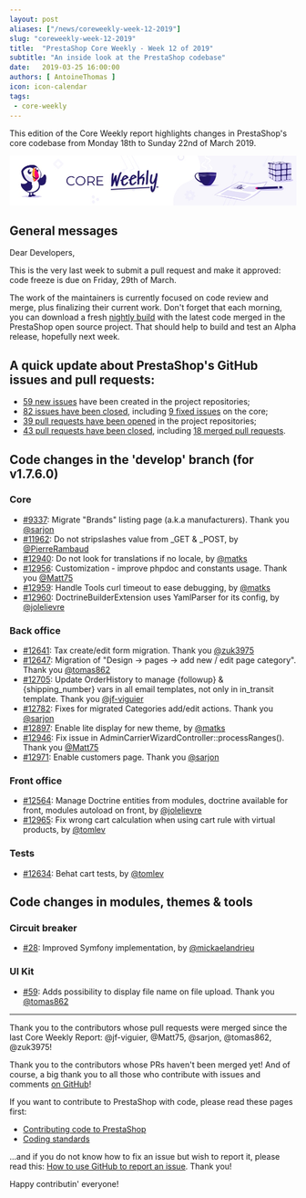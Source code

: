 ```yaml
---
layout: post
aliases: ["/news/coreweekly-week-12-2019"]
slug: "coreweekly-week-12-2019"
title:  "PrestaShop Core Weekly - Week 12 of 2019"
subtitle: "An inside look at the PrestaShop codebase"
date:   2019-03-25 16:00:00
authors: [ AntoineThomas ]
icon: icon-calendar
tags:
 - core-weekly
---
```


This edition of the Core Weekly report highlights changes in PrestaShop's core codebase from Monday 18th to Sunday 22nd of March 2019.

![Core Weekly banner](/assets/images/2018/12/banner-core-weekly.jpg)


## General messages

Dear Developers,

This is the very last week to submit a pull request and make it approved: code freeze is due on Friday, 29th of March.

The work of the maintainers is currently focused on code review and merge, plus finalizing their current work. Don't forget that each morning, you can download a fresh [nightly build](https://nightly.prestashop.com/) with the latest code merged in the PrestaShop open source project. That should help to build and test an Alpha release, hopefully next week.


## A quick update about PrestaShop's GitHub issues and pull requests:

- [59 new issues](https://github.com/search?q=org%3APrestaShop+is%3Apublic++-repo%3Aprestashop%2Fprestashop.github.io++is%3Aissue+created%3A2019-03-18..2019-03-24) have been created in the project repositories;
- [82 issues have been closed](https://github.com/search?q=org%3APrestaShop+is%3Apublic++-repo%3Aprestashop%2Fprestashop.github.io++is%3Aissue+closed%3A2019-03-18..2019-03-24), including [9 fixed issues](https://github.com/search?q=org%3APrestaShop+is%3Apublic++-repo%3Aprestashop%2Fprestashop.github.io++is%3Aissue+label%3Afixed+closed%3A2019-03-18..2019-03-24) on the core;
- [39 pull requests have been opened](https://github.com/search?q=org%3APrestaShop+is%3Apublic++-repo%3Aprestashop%2Fprestashop.github.io++is%3Apr+created%3A2019-03-18..2019-03-24) in the project repositories;
- [43 pull requests have been closed](https://github.com/search?q=org%3APrestaShop+is%3Apublic++-repo%3Aprestashop%2Fprestashop.github.io++is%3Apr+closed%3A2019-03-18..2019-03-24), including [18 merged pull requests](https://github.com/search?q=org%3APrestaShop+is%3Apublic++-repo%3Aprestashop%2Fprestashop.github.io++is%3Apr+merged%3A2019-03-18..2019-03-24).


## Code changes in the 'develop' branch (for v1.7.6.0)

### Core

* [#9337](https://github.com/PrestaShop/PrestaShop/pull/9337): Migrate "Brands" listing page (a.k.a manufacturers). Thank you [@sarjon](https://github.com/sarjon)
* [#11962](https://github.com/PrestaShop/PrestaShop/pull/11962): Do not stripslashes value from _GET & _POST, by [@PierreRambaud](https://github.com/PierreRambaud)
* [#12940](https://github.com/PrestaShop/PrestaShop/pull/12940): Do not look for translations if no locale, by [@matks](https://github.com/matks)
* [#12956](https://github.com/PrestaShop/PrestaShop/pull/12956): Customization - improve phpdoc and constants usage. Thank you [@Matt75](https://github.com/Matt75)
* [#12959](https://github.com/PrestaShop/PrestaShop/pull/12959): Handle Tools curl timeout to ease debugging, by [@matks](https://github.com/matks)
* [#12960](https://github.com/PrestaShop/PrestaShop/pull/12960): DoctrineBuilderExtension uses YamlParser for its config, by [@jolelievre](https://github.com/jolelievre)


### Back office

* [#12641](https://github.com/PrestaShop/PrestaShop/pull/12641): Tax create/edit form migration. Thank you [@zuk3975](https://github.com/zuk3975)
* [#12647](https://github.com/PrestaShop/PrestaShop/pull/12647): Migration of "Design -> pages -> add new / edit page category". Thank you [@tomas862](https://github.com/tomas862)
* [#12705](https://github.com/PrestaShop/PrestaShop/pull/12705): Update OrderHistory to manage {followup} & {shipping_number} vars in all email templates, not only in in_transit template. Thank you [@jf-viguier](https://github.com/jf-viguier)
* [#12782](https://github.com/PrestaShop/PrestaShop/pull/12782): Fixes for migrated Categories add/edit actions. Thank you [@sarjon](https://github.com/sarjon)
* [#12897](https://github.com/PrestaShop/PrestaShop/pull/12897): Enable lite display for new theme, by [@matks](https://github.com/matks)
* [#12946](https://github.com/PrestaShop/PrestaShop/pull/12946): Fix issue in AdminCarrierWizardController::processRanges(). Thank you [@Matt75](https://github.com/Matt75)
* [#12971](https://github.com/PrestaShop/PrestaShop/pull/12971): Enable customers page. Thank you [@sarjon](https://github.com/sarjon)


### Front office

* [#12564](https://github.com/PrestaShop/PrestaShop/pull/12564): Manage Doctrine entities from modules, doctrine available for front, modules autoload on front, by [@jolelievre](https://github.com/jolelievre)
* [#12965](https://github.com/PrestaShop/PrestaShop/pull/12965): Fix wrong cart calculation when using cart rule with virtual products, by [@tomlev](https://github.com/tomlev)


### Tests

* [#12634](https://github.com/PrestaShop/PrestaShop/pull/12634): Behat cart tests, by [@tomlev](https://github.com/tomlev)


## Code changes in modules, themes & tools

### Circuit breaker

* [#28](https://github.com/PrestaShop/circuit-breaker/pull/28): Improved Symfony implementation, by [@mickaelandrieu](https://github.com/mickaelandrieu)


### UI Kit

* [#59](https://github.com/PrestaShop/prestashop-ui-kit/pull/59): Adds possibility to display file name on file upload. Thank you [@tomas862](https://github.com/tomas862)


<hr />

Thank you to the contributors whose pull requests were merged since the last Core Weekly Report: @jf-viguier, @Matt75, @sarjon, @tomas862, @zuk3975!

Thank you to the contributors whose PRs haven't been merged yet! And of course, a big thank you to all those who contribute with issues and comments [on GitHub](https://github.com/PrestaShop/PrestaShop)!

If you want to contribute to PrestaShop with code, please read these pages first:

 * [Contributing code to PrestaShop](https://devdocs.prestashop.com/1.7/contribute/contribution-guidelines/)
 * [Coding standards](https://devdocs.prestashop.com/1.7/development/coding-standards/)

...and if you do not know how to fix an issue but wish to report it, please read this: [How to use GitHub to report an issue](https://devdocs.prestashop.com/1.7/contribute/contribute-reporting-issues/). Thank you!

Happy contributin' everyone!
